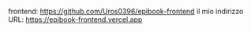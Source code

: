 frontend: https://github.com/Uros0396/epibook-frontend
il mio indirizzo URL: https://epibook-frontend.vercel.app
